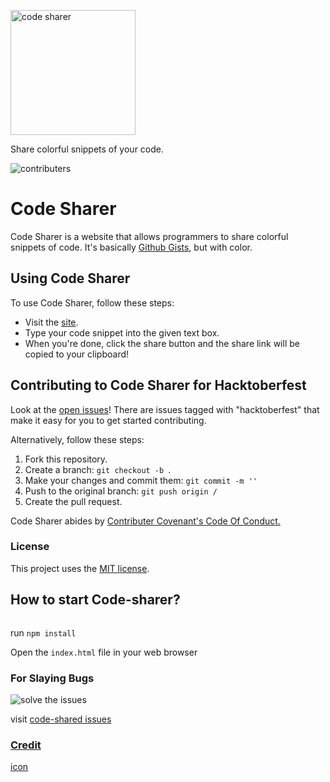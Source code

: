 <p text-align ="center"><img alt="code sharer" src="assets/top.png" width="200"></p>
<p text-align="center"> Share colorful snippets of your code.</p>
<p text-align="center"><img alt ="contributers" src="https://img.shields.io/badge/contributions-welcome-brightgreen.svg?style=flat"></p>

<h1> Code Sharer </h1>
<p> Code Sharer is a website that allows programmers to share colorful snippets of code. It's basically <a href="gist.github.com/">Github Gists</a>, but with color.</p>

<h2> Using Code Sharer </h2>

<p>To use Code Sharer, follow these steps:</p>
<ul>
<li> Visit the <a href="https://codesharer.netlify.app">site</a>. </li>
<li> Type your code snippet into the given text box. </li>
<li> When you're done, click the share button and the share link will be copied to your clipboard! </li>
</ul>

<h2> Contributing to Code Sharer for Hacktoberfest </h2>

Look at the <a href="https://github.com/genderev/code-sharer/issues">open issues</a>! There are issues tagged with "hacktoberfest" that make it easy for you to get started contributing.

Alternatively, follow these steps:

<ol>
<li> Fork this repository. </li>
<li> Create a branch: <code>git checkout -b <branch_name></code>. </li>
<li> Make your changes and commit them: <code>git commit -m '<commit_message>'</code> </li>
<li> Push to the original branch: <code>git push origin <project_name>/<location></code> </li>
<li> Create the pull request. </li>
</ol>

Code Sharer abides by <a href="https://www.contributor-covenant.org/version/1/4/code-of-conduct/">Contributer Covenant's Code Of Conduct.</a>

<h3> License </h3>

This project uses the <a href="https://github.com/genderev/code-sharer/blob/master/LICENSE.md">MIT license</a>.

<h2>How to start Code-sharer?</h2>

<p text-align="center"><img href="https://media.giphy.com/media/l49JC5JvmDm17Exe8/giphy.gif"></p>

<p>run <code>npm install</code></p>
<p>Open the <code>index.html</code> file in your web browser</p>

<h3>For Slaying Bugs</h3>

<p text-align="center"><img alt="solve the issues" src="./images/solving-issues.png"></p>
<p>visit <a href="https://github.com/genderev/code-sharer/issues"> code-shared issues</p>

<h3> Credit </h3>
<a href="https://www.flaticon.com/authors/phatplus">icon</a>

